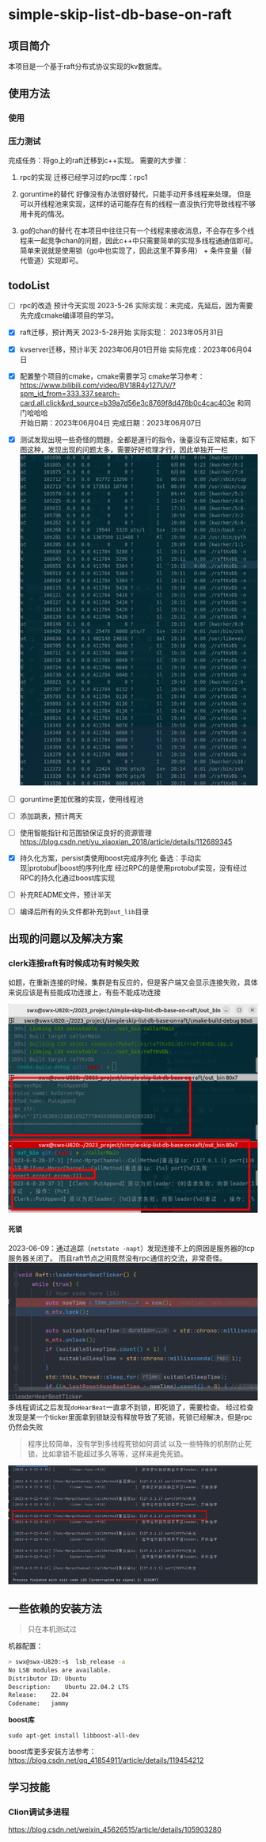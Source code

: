 # simple-skip-list-db-base-on-raft

## 项目简介
本项目是一个基于raft分布式协议实现的kv数据库。

## 使用方法
### 使用
### 压力测试


完成任务：将go上的raft迁移到c++实现。
需要的大步骤：
1. rpc的实现
   迁移已经学习过的rpc库：rpc1

2. goruntime的替代
   好像没有办法很好替代，只能手动开多线程来处理。
    但是可以开线程池来实现，这样的话可能存在有的线程一直没执行完导致线程不够用卡死的情况。

3. go的chan的替代
   在本项目中往往只有一个线程来接收消息，不会存在多个线程来一起竞争chan的问题，因此c++中只需要简单的实现多线程通通信即可。
   简单来说就是使用锁（go中也实现了，因此这里不算多用） + 条件变量（替代管道）实现即可。


## todoList
- [ ] rpc的改造 预计今天实现 2023-5-26     实际实现：未完成，先延后，因为需要先完成cmake编译项目的学习。
- [x] raft迁移，预计两天  2023-5-28开始                实际实现： 2023年05月31日
- [x] kvserver迁移，预计半天   2023年06月01日开始  实际完成：2023年06月04日
- [x] 配置整个项目的cmake，cmake需要学习  cmake学习参考：https://www.bilibili.com/video/BV18R4y127UV/?spm_id_from=333.337.search-card.all.click&vd_source=b39a7d56e3c8769f8d478b0c4cac403e 和同门哈哈哈   
 开始日期：2023年06月04日       完成日期：2023年06月07日
- [x] 测试发现出現一些奇怪的問題，全都是運行的指令，後臺沒有正常結束，如下图这种，发现出现的问题太多，需要好好梳理才行，因此单独开一栏
![img.png](md.img/img.png)
- [ ] goruntime更加优雅的实现，使用线程池
- [ ] 添加跳表，预计两天
- [ ] 使用智能指针和范围锁保证良好的资源管理 https://blog.csdn.net/yu_xiaoxian_2018/article/details/112689345
- [x] 持久化方案，persist类使用boost完成序列化 备选：手动实现|protobuf|boost的序列化库  经过RPC的是使用protobuf实现，没有经过RPC的持久化通过boost库实现
- [ ] 补充README文件，预计半天
- [ ] 编译后所有的头文件都补充到`out_lib`目录


## 出现的问题以及解决方案
### clerk连接raft有时候成功有时候失败
如题，在重新连接的时候，集群是有反应的，但是客户端又会显示连接失败，具体来说应该是有些能成功连接上，有些不能成功连接

![img.png](img.png)
#### 死锁
2023-06-09：通过追踪（`netstate -napt`）发现连接不上的原因是服务器的tcp服务器关闭了。
而且raft节点之间竟然没有rpc通信的交流，非常奇怪。
![img_1.png](img_1.png)
多线程调试之后发现`doHearBeat`一直拿不到锁，即死锁了，需要检查。
经过检查发现是某一个ticker里面拿到锁缺没有释放导致了死锁，死锁已经解决，但是rpc仍然会失败
> 程序比较简单，没有学到多线程死锁如何调试
> 以及一些特殊的机制防止死锁，比如拿锁不能超过多久等等，这样来避免死锁。

![img_2.png](img_2.png)

## 一些依赖的安装方法
> 只在本机测试过

机器配置：
```bash
> swx@swx-U820:~$  lsb_release -a
No LSB modules are available.
Distributor ID:	Ubuntu
Description:	Ubuntu 22.04.2 LTS
Release:	22.04
Codename:	jammy
```

**boost库**
```
sudo apt-get install libboost-all-dev
```
boost库更多安装方法参考： https://blog.csdn.net/qq_41854911/article/details/119454212


## 学习技能

### Clion调试多进程
https://blog.csdn.net/weixin_45626515/article/details/105903280